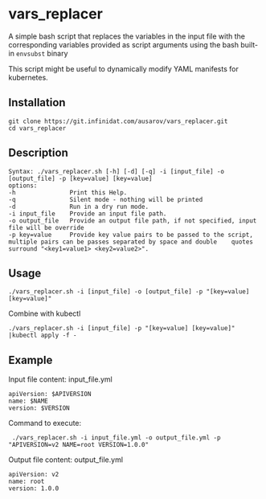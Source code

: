 # vars_replacer

A simple bash script that replaces the variables in the input file with the corresponding variables provided as script arguments using the bash built-in `envsubst` binary

This script might be useful to dynamically modify YAML manifests for kubernetes.

## Installation
```
git clone https://git.infinidat.com/ausarov/vars_replacer.git
cd vars_replacer
```

## Description

```
Syntax: ./vars_replacer.sh [-h] [-d] [-q] -i [input_file] -o [output_file] -p [key=value] [key=value]
options:
-h               Print this Help.
-q               Silent mode - nothing will be printed
-d               Run in a dry run mode.
-i input_file    Provide an input file path.
-o output_file   Provide an output file path, if not specified, input file will be override
-p key=value     Provide key value pairs to be passed to the script, multiple pairs can be passes separated by space and double    quotes surround "<key1=value1> <key2=value2>".
```

## Usage
```
./vars_replacer.sh -i [input_file] -o [output_file] -p "[key=value] [key=value]"
```

Combine with kubectl

```
./vars_replacer.sh -i [input_file] -p "[key=value] [key=value]" |kubectl apply -f - 
```

## Example

Input file content: input_file.yml

```
apiVersion: $APIVERSION
name: $NAME
version: $VERSION
```

Command to execute:
```
 ./vars_replacer.sh -i input_file.yml -o output_file.yml -p "APIVERSION=v2 NAME=root VERSION=1.0.0"
```

Output file content: output_file.yml

```
apiVersion: v2
name: root
version: 1.0.0
```




